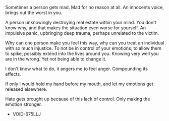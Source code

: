 Sometimes a person gets mad.
Mad for no reason at all.
An innocents voice, brings out the worst in you.

A person unknowingly destroying real estate within your mind.
You don't know why, and that makes the situation even worse for yourself.
An impulsive panic, upbringing deep trauma, perhaps unrelated to the victim.

Why can one person make you feel this way, why can you treat an individual with so much injustice.
To not be in control of your emotions, to allow them to spike, possibly extend into the lives around you.
Knowing very well you are in the wrong.
Yet not being able to change it.

I don't know what to do, it angers me to feel anger.
Compounding its effects.

If only I would hold my hand before my mouth, and let my emotions get released elsewhere.

Hate gets brought up because of this lack of control.
Only making the emotion stronger.

- VOID-675LLJ